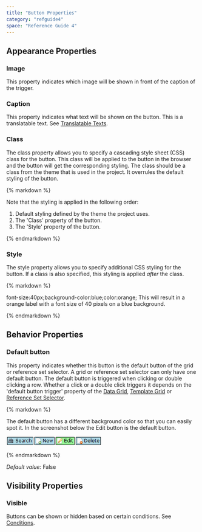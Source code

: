 ```yaml
---
title: "Button Properties"
category: "refguide4"
space: "Reference Guide 4"
---
```

## Appearance Properties

### Image

This property indicates which image will be shown in front of the caption of the trigger.

### Caption

This property indicates what text will be shown on the button. This is a translatable text. See [Translatable Texts](Translatable+Texts).

### Class

The class property allows you to specify a cascading style sheet (CSS) class for the button. This class will be applied to the button in the browser and the button will get the corresponding styling. The class should be a class from the theme that is used in the project. It overrules the default styling of the button.

<div class="alert alert-warning">{% markdown %}

Note that the styling is applied in the following order:

1.  Default styling defined by the theme the project uses.
2.  The 'Class' property of the button.
3.  The 'Style' property of the button.

{% endmarkdown %}</div>

### Style

The style property allows you to specify additional CSS styling for the button. If a class is also specified, this styling is applied _after_ the class.

<div class="alert alert-info">{% markdown %}

font-size:40px;background-color:blue;color:orange;
This will result in a orange label with a font size of 40 pixels on a blue background.

{% endmarkdown %}</div>

## Behavior Properties

### Default button

This property indicates whether this button is the default button of the grid or reference set selector. A grid or reference set selector can only have one default button. The default button is triggered when clicking or double clicking a row. Whether a click or a double click triggers it depends on the 'default button trigger' property of the [Data Grid](Data+Grid), [Template Grid](Template+Grid) or [Reference Set Selector](Reference+Set+Selector).

<div class="alert alert-info">{% markdown %}

The default button has a different background color so that you can easily spot it. In the screenshot below the Edit button is the default button.

![](attachments/819203/917896.png)

{% endmarkdown %}</div>

_Default value:_ False

## Visibility Properties

### Visible

Buttons can be shown or hidden based on certain conditions. See [Conditions](Conditions).